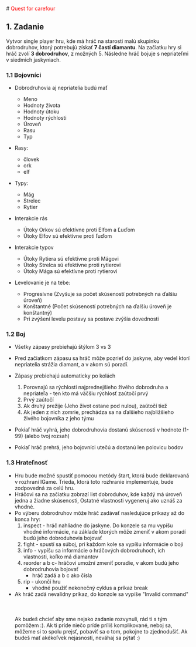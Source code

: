 #<span style="color:red"> Quest for carefour

## 1. Zadanie

Vytvor single player hru, kde má hráč na starosti malú skupinku dobrodruhov, ktorý potrebujú získať **7 častí diamantu**. Na začiatku hry si hráč zvolí **3 dobrodruhov**, z možných 5. Následne hráč bojuje s nepriateľmi v siedmich jaskyniach.

### 1.1 Bojovníci

- Dobrodruhovia aj nepriatelia budú mať

  - Meno
  - Hodnoty života
  - Hodnoty útoku
  - Hodnoty rýchlosti
  - Úroveň
  - Rasu
  - Typ

- Rasy:

  - človek
  - ork
  - elf

- Typy:

  - Mág
  - Strelec
  - Rytier

- Interakcie rás

  - Útoky Orkov sú efektívne proti Elfom a Ľuďom
  - Útoky Elfov sú efektívne proti ľuďom

- Interakcie typov

  - Útoky Rytiera sú efektívne proti Mágovi
  - Útoky Strelca sú efektívne proti rytierovi
  - Útoky Mága sú efektívne proti rytierovi

- Levelovanie je na tebe:
  - Progresívne (Zvyšuje sa počet skúseností potrebných na ďalšiu úroveň)
  - Konštantné (Počet skúseností potrebných na ďalšiu úroveň je konštantný)
  - Pri zvýšení levelu postavy sa postave zvýšia dovednosti

### 1.2 Boj

- Všetky zápasy prebiehajú štýlom 3 vs 3

[comment]: # "možno pridať počet nepriateľov závisiaci od typu jaskyne"

- Pred začiatkom zápasu sa hráč môže pozrieť do jaskyne, aby vedel ktorí nepriatelia strážia diamant, a v akom sú poradí.
- Zápasy prebiehajú automaticky po kolách

  1. Porovnajú sa rýchlosti najprednejšieho živého dobrodruha a nepriateľa - ten kto má väčšiu rýchlosť zaútočí prvý
  2. Prvý zaútočí
  3. Ak druhý prežije (Jeho život ostane pod nulou), zaútočí tiež
  4. Ak jeden z nich zomrie, prechádza sa na ďalšieho najbližšieho živého bojovníka z jeho týmu

- Pokiaľ hráč vyhrá, jeho dobrodruhovia dostanú skúsenosti v hodnote (1-99) (alebo tvoj rozsah)
- Pokiaľ hráč prehrá, jeho bojovníci utečú a dostanú len polovicu bodov

### 1.3 Hrateľnosť

- Hru bude možné spustiť pomocou metódy štart, ktorá bude deklarovaná v rozhraní IGame. Trieda, ktorá toto rozhranie implementuje, bude zodpovedná za celú hru.
- Hráčovi sa na začiatku zobrazí list dobroduhov, kde každý má úroveň jedna a žiadne skúsenosti, Ostatné vlastnosti vygeneruj ako uznáš za vhodné.
- Po výberu dobrodruhov môže hráč zadávať nasledujúce príkazy až do konca hry:
  1. inspect - hráč nahliadne do jaskyne. Do konzele sa mu vypíšu vhodné informácie, na základe ktorých môže zmeniť v akom poradí budú jeho dobroduhovia bojovať
  2. fight - spustí sa súboj, pri každom kole sa vypíšu informácie o boji
  3. info - vypíšu sa informácie o hráčových dobrodruhoch, ich vlastnosti, koľko má diamantov
  4. reorder a b c- hráčovi umožní zmeniť poradie, v akom budú jeho dobrodruhovia bojovať
     - hráč zadá a b c ako čísla
  5. rip - ukončí hru
     - vhodné použiť nekonečný cyklus a príkaz break
- Ak hráč zadá nevalídny príkaz, do konzole sa vypíše "Invalid command"
  \
  \
  \
  \
  Ak budeš chcieť aby sme nejako zadanie rozvynuli, rád ti s tým pomôžem :). Ak ti príde niečo príde príliš komplikované, neboj sa, môžeme si to spolu prejsť, pobaviť sa o tom, pokojne to zjednodušiť. Ak budeš mať akékoľvek nejasnosti, neváhaj sa pýtať :)
